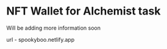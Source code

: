 # NFT Wallet for Alchemist task

Will be adding more information soon



url - spookyboo.netlify.app
